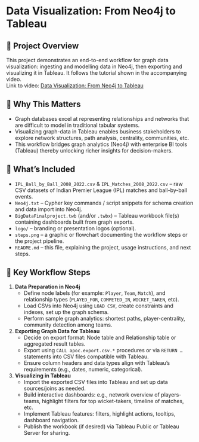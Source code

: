 # Data Visualization: From Neo4j to Tableau  

## 📌 Project Overview  
This project demonstrates an end-to-end workflow for graph data visualization: ingesting and modelling data in Neo4j, then exporting and visualizing it in Tableau. It follows the tutorial shown in the accompanying video.  
Link to video: [Data Visualization: From Neo4j to Tableau](https://youtu.be/nZbu3swXn30)  

## 🎯 Why This Matters  
- Graph databases excel at representing relationships and networks that are difficult to model in traditional tabular systems.  
- Visualizing graph-data in Tableau enables business stakeholders to explore network structures, path analysis, centrality, communities, etc.  
- This workflow bridges graph analytics (Neo4j) with enterprise BI tools (Tableau) thereby unlocking richer insights for decision-makers.

## 🧩 What’s Included  
- `IPL_Ball_by_Ball_2008_2022.csv` & `IPL_Matches_2008_2022.csv` – raw CSV datasets of Indian Premier League (IPL) matches and ball-by-ball events.  
- `Neo4j.txt` – Cypher key commands / script snippets for schema creation and data import into Neo4j.  
- `BigDataFinalproject.twb` (and/or `.twbx`) – Tableau workbook file(s) containing dashboards built from graph exports.  
- `logo/` – branding or presentation logos (optional).  
- `steps.png` – a graphic or flowchart documenting the workflow steps or the project pipeline.  
- `README.md` – this file, explaining the project, usage instructions, and next steps.

## 📝 Key Workflow Steps  
1. **Data Preparation in Neo4j**  
   - Define node labels (for example: `Player`, `Team`, `Match`), and relationship types (`PLAYED_FOR`, `COMPETED_IN`, `WICKET_TAKEN`, etc).  
   - Load CSVs into Neo4j using `LOAD CSV`, create constraints and indexes, set up the graph schema.  
   - Perform sample graph analytics: shortest paths, player-centrality, community detection among teams.  
2. **Exporting Graph Data for Tableau**  
   - Decide on export format: Node table and Relationship table or aggregated result tables.  
   - Export using `CALL apoc.export.csv.*` procedures or via `RETURN …` statements into CSV files compatible with Tableau.  
   - Ensure column headers and data types align with Tableau’s requirements (e.g., dates, numeric, categorical).  
3. **Visualizing in Tableau**  
   - Import the exported CSV files into Tableau and set up data sources/joins as needed.  
   - Build interactive dashboards: e.g., network overview of players-teams, highlight filters for top wicket-takers, timeline of matches, etc.  
   - Implement Tableau features: filters, highlight actions, tooltips, dashboard navigation.  
   - Publish the workbook (if desired) via Tableau Public or Tableau Server for sharing.

